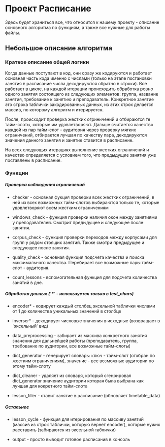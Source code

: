 # Проект Расписание
Здесь будет храниться все, что относится к нашему проекту - описание основного
алгоритма по функциям, а также все нужные для работы файлы.

## Небольшое описание алгоритма

### Краткое описание общей логики

Когда данные поступают в код, они сразу же кодируются и работает основная
часть кода именно с числами (только на этапе постановки занятия в расписание
числа декодируются обратно в строки). Все работает в цикле, на каждой итерации
происходить обработка ровно одного занятия состоящего из следующих элементов:
группа, название занятия, требование к занятию и преподаватель. Конкретное 
занятие это строка таблички закодированных данных, из этих строк делается
массив, по которому алгоритм и итерируется. 

После, происходит проверка жестких огриничений и отбираются те тайм-слоты,
которые им удовлетворяют. Дальше считается качество каждой из пар
тайм-слот - аудитория через проверку мягких ограничений, отбирается лучшая 
по качеству пара, декодируются значения данного занятия и занятие ставится в
расписание. 

На всех следующих итерациях выполнение жестких ограничений и качество 
определяется с условием того, что предыдущие занятия уже поставлены в 
расписание.


### Функции

##### Проверка соблюдения ограничений 

- checker - основная фукция проверки всех жестких ограничений,
в ней из всех возможных тайм-слотов выбираются только те, 
которые удовлетворяют всем жестким ограничениям

- windows_check - функция проверки наличия окон между занятиями у преподавателей.
Смотрит предыдущее и следующее после занятия.

- corpus_check - функция проверки переходов между корпусами для групп у рядом
стоящих занятий. Также смотри предыдущее и следующее после занятия.

- quality_check - основная функция подсчета качества и поиска максимального
качества. Перебирает все возможные пары тайм-слот - аудитория.

- count_lessons - вспомогательная функция для подсчета количества занятий в 
дне.

##### Обработка данных ('*' - используется только в test_chars)

- encoder* - кодирует каждый столбец эксельной таблички числами от 1 
до количества уникальных значений в столбце

- inverser* - декодирует числовые значения в исходные (возвращает 
в 'эксельный' вид)

- data_preprocessing - забирает из массива конкретного занятия значения 
для дальнейшей работы (преподаватель, группа, требование по аудитории, 
все возможные тайм-слоты) 

- dict_generator - генерирует словарь: ключ - тайм-слот (отобран по жестким
ограничениям), значение - все возможные аудитории по этому тайм-слоту

- dict_cleaner - удаляет из словаря, который сгенрировал dict_generator
значение аудитории которая была выбрана как лучшая для кокретного тайм-слота

- lesson_filler - ставит занятие в расписание (обновляет timetable_data)

##### Остальное

- lesson_cycle - функция для итерирования по массиву занятий
(массив из строк таблички, которую вернет encoder), которые нужно
расставить (забираются из эксельной таблички)

- output - просто выводит готовое расписанив в консоль



